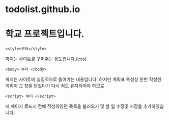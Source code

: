 # todolist.github.io 
# 학교 프로젝트입니다.
```
<style>부터</style> 
```
까지는 사이트를 꾸며주는 용도입니다.(css)
```
<body> 부터 </body>
```
까지는 사이트에 실질적으로 들어가는 내용입니다.
하지만 계획표 특성상 한번 작성한 계획이 그 창을 닫았다가 다시 켜도 유지되어야 하므로 
```
<script> 부터 </script>
```
에 페이지 로드시 전에 작성하였던 목록을 불러오기 및 할 일 수정및 저장을 추가하였습니다.
